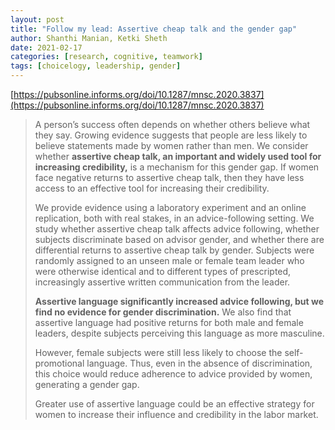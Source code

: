 ```yaml
---
layout: post
title: "Follow my lead: Assertive cheap talk and the gender gap"
author: Shanthi Manian, Ketki Sheth
date: 2021-02-17
categories: [research, cognitive, teamwork]
tags: [choicelogy, leadership, gender]
---
```


[https://pubsonline.informs.org/doi/10.1287/mnsc.2020.3837](https://pubsonline.informs.org/doi/10.1287/mnsc.2020.3837)

> A person’s success often depends on whether others believe what they say. Growing evidence suggests that people are less likely to believe statements made by women rather than men. We consider whether **assertive cheap talk, an important and widely used tool for increasing credibility,** is a mechanism for this gender gap. If women face negative returns to assertive cheap talk, then they have less access to an effective tool for increasing their credibility. 
>
> We provide evidence using a laboratory experiment and an online replication, both with real stakes, in an advice-following setting. We study whether assertive cheap talk affects advice following, whether subjects discriminate based on advisor gender, and whether there are differential returns to assertive cheap talk by gender. Subjects were randomly assigned to an unseen male or female team leader who were otherwise identical and to different types of prescripted, increasingly assertive written communication from the leader. 
>
> **Assertive language significantly increased advice following, but we find no evidence for gender discrimination.** We also find that assertive language had positive returns for both male and female leaders, despite subjects perceiving this language as more masculine. 
>
> However, female subjects were still less likely to choose the self-promotional language. Thus, even in the absence of discrimination, this choice would reduce adherence to advice provided by women, generating a gender gap. 
>
> Greater use of assertive language could be an effective strategy for women to increase their influence and credibility in the labor market.
